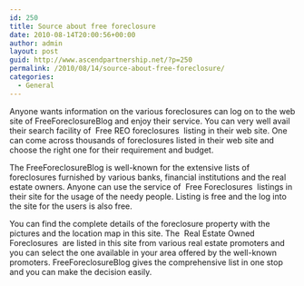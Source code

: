 ```yaml
---
id: 250
title: Source about free foreclosure
date: 2010-08-14T20:00:56+00:00
author: admin
layout: post
guid: http://www.ascendpartnership.net/?p=250
permalink: /2010/08/14/source-about-free-foreclosure/
categories:
  - General
---
```

Anyone wants information on the various foreclosures can log on to the web site of FreeForeclosureBlog and enjoy their service. You can very well avail their search facility of &nbsp;Free REO foreclosures&nbsp; listing in their web site. One can come across thousands of foreclosures listed in their web site and choose the right one for their requirement and budget. 

The FreeForeclosureBlog is well-known for the extensive lists of foreclosures furnished by various banks, financial institutions and the real estate owners. Anyone can use the service of &nbsp;Free Foreclosures&nbsp; listings in their site for the usage of the needy people. Listing is free and the log into the site for the users is also free.

You can find the complete details of the foreclosure property with the pictures and the location map in this site. The &nbsp;Real Estate Owned Foreclosures&nbsp; are listed in this site from various real estate promoters and you can select the one available in your area offered by the well-known promoters. FreeForeclosureBlog gives the comprehensive list in one stop and you can make the decision easily.